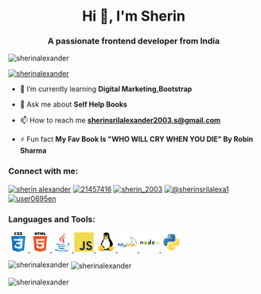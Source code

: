 <h1 align="center">Hi 👋, I'm Sherin</h1>
<h3 align="center">A passionate frontend developer from India</h3>

<p align="left"> <img src="https://komarev.com/ghpvc/?username=sherinalexander&label=Profile%20views&color=0e75b6&style=flat" alt="sherinalexander" /> </p>

<p align="left"> <a href="https://github.com/ryo-ma/github-profile-trophy"><img src="https://github-profile-trophy.vercel.app/?username=sherinalexander" alt="sherinalexander" /></a> </p>

- 🌱 I’m currently learning **Digital Marketing,Bootstrap**

- 💬 Ask me about **Self Help Books**

- 📫 How to reach me **sherinsrilalexander2003.s@gmail.com**

- ⚡ Fun fact **My Fav Book Is "WHO WILL CRY WHEN YOU DIE" By Robin Sharma**

<h3 align="left">Connect with me:</h3>
<p align="left">
<a href="https://linkedin.com/in/sherin alexander" target="blank"><img align="center" src="https://raw.githubusercontent.com/rahuldkjain/github-profile-readme-generator/master/src/images/icons/Social/linked-in-alt.svg" alt="sherin alexander" height="30" width="40" /></a>
<a href="https://stackoverflow.com/users/21457416" target="blank"><img align="center" src="https://raw.githubusercontent.com/rahuldkjain/github-profile-readme-generator/master/src/images/icons/Social/stack-overflow.svg" alt="21457416" height="30" width="40" /></a>
<a href="https://www.codechef.com/users/sherin_2003" target="blank"><img align="center" src="https://cdn.jsdelivr.net/npm/simple-icons@3.1.0/icons/codechef.svg" alt="sherin_2003" height="30" width="40" /></a>
<a href="https://www.hackerrank.com/@sherinsrilalexa1" target="blank"><img align="center" src="https://raw.githubusercontent.com/rahuldkjain/github-profile-readme-generator/master/src/images/icons/Social/hackerrank.svg" alt="@sherinsrilalexa1" height="30" width="40" /></a>
<a href="https://www.leetcode.com/user0695en" target="blank"><img align="center" src="https://raw.githubusercontent.com/rahuldkjain/github-profile-readme-generator/master/src/images/icons/Social/leet-code.svg" alt="user0695en" height="30" width="40" /></a>
</p>

<h3 align="left">Languages and Tools:</h3>
<p align="left"> <a href="https://www.w3schools.com/css/" target="_blank" rel="noreferrer"> <img src="https://raw.githubusercontent.com/devicons/devicon/master/icons/css3/css3-original-wordmark.svg" alt="css3" width="40" height="40"/> </a> <a href="https://www.w3.org/html/" target="_blank" rel="noreferrer"> <img src="https://raw.githubusercontent.com/devicons/devicon/master/icons/html5/html5-original-wordmark.svg" alt="html5" width="40" height="40"/> </a> <a href="https://www.java.com" target="_blank" rel="noreferrer"> <img src="https://raw.githubusercontent.com/devicons/devicon/master/icons/java/java-original.svg" alt="java" width="40" height="40"/> </a> <a href="https://developer.mozilla.org/en-US/docs/Web/JavaScript" target="_blank" rel="noreferrer"> <img src="https://raw.githubusercontent.com/devicons/devicon/master/icons/javascript/javascript-original.svg" alt="javascript" width="40" height="40"/> </a> <a href="https://www.linux.org/" target="_blank" rel="noreferrer"> <img src="https://raw.githubusercontent.com/devicons/devicon/master/icons/linux/linux-original.svg" alt="linux" width="40" height="40"/> </a> <a href="https://www.mysql.com/" target="_blank" rel="noreferrer"> <img src="https://raw.githubusercontent.com/devicons/devicon/master/icons/mysql/mysql-original-wordmark.svg" alt="mysql" width="40" height="40"/> </a> <a href="https://nodejs.org" target="_blank" rel="noreferrer"> <img src="https://raw.githubusercontent.com/devicons/devicon/master/icons/nodejs/nodejs-original-wordmark.svg" alt="nodejs" width="40" height="40"/> </a> <a href="https://www.python.org" target="_blank" rel="noreferrer"> <img src="https://raw.githubusercontent.com/devicons/devicon/master/icons/python/python-original.svg" alt="python" width="40" height="40"/> </a> </p>

<p><img align="left" src="https://github-readme-stats.vercel.app/api/top-langs?username=sherinalexander&show_icons=true&locale=en&layout=compact" alt="sherinalexander" /></p>

<p>&nbsp;<img align="center" src="https://github-readme-stats.vercel.app/api?username=sherinalexander&show_icons=true&locale=en" alt="sherinalexander" /></p>

<p><img align="center" src="https://github-readme-streak-stats.herokuapp.com/?user=sherinalexander&" alt="sherinalexander" /></p>
